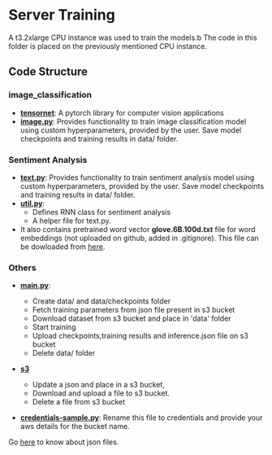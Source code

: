 # Server Training

A t3.2xlarge CPU instance was used to train the models.b The code in this folder is placed on the previously mentioned CPU instance.

## Code Structure

### image_classification

- **[tensornet](image_classification/tensornet)**: A pytorch library for computer vision applications
- **[image.py](image_classification/image.py)**: Provides functionality to train image classification model using custom hyperparameters, provided by the user. Save model checkpoints and training results in data/ folder.

### Sentiment Analysis

- **[text.py](sentiment_analysis/text.py)**: Provides functionality to train sentiment analysis model using custom hyperparameters, provided by the user. Save model checkpoints and training results in data/ folder.
- **[util.py](sentiment_analysis/util.py)**:
  - Defines RNN class for sentiment analysis
  - A helper file for text.py.
- It also contains pretrained word vector **glove.6B.100d.txt** file for word embeddings (not uploaded on github, added in .gitignore). This file can be dowloaded from [here](https://nlp.stanford.edu/projects/glove/).

### Others

- **[main.py](main.py)**:

  - Create data/ and data/checkpoints folder
  - Fetch training parameters from json file present in s3 bucket
  - Download dataset from s3 bucket and place in 'data' folder
  - Start training
  - Upload checkpoints,training results and inference.json file on s3 bucket
  - Delete data/ folder

- **[s3](S3.py)**

  - Update a json and place in a s3 bucket,
  - Download and upload a file to s3 bucket.
  - Delete a file from s3 bucket

- **[credentials-sample.py](credentials-sample.py)**: Rename this file to credentials and provide your aws details for the bucket name.

Go [here](../../data_json/README.md) to know about json files.
